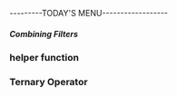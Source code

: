 ---------TODAY'S MENU------------------

##### Combining Filters

### helper function


### Ternary Operator


